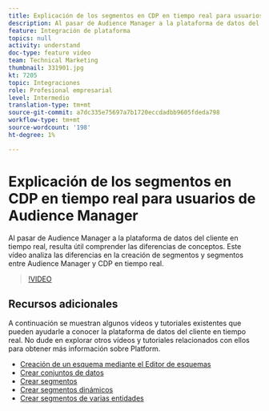 ```yaml
---
title: Explicación de los segmentos en CDP en tiempo real para usuarios de Audience Manager
description: Al pasar de Audience Manager a la plataforma de datos del cliente en tiempo real, resulta útil comprender las diferencias de conceptos. Este vídeo analiza las diferencias en la creación de segmentos y segmentos entre Audience Manager y CDP en tiempo real.
feature: Integración de plataforma
topics: null
activity: understand
doc-type: feature video
team: Technical Marketing
thumbnail: 331901.jpg
kt: 7205
topic: Integraciones
role: Profesional empresarial
level: Intermedio
translation-type: tm+mt
source-git-commit: a7dc335e75697a7b1720eccdadbb9605fdeda798
workflow-type: tm+mt
source-wordcount: '198'
ht-degree: 1%

---
```



# Explicación de los segmentos en CDP en tiempo real para usuarios de Audience Manager

Al pasar de Audience Manager a la plataforma de datos del cliente en tiempo real, resulta útil comprender las diferencias de conceptos. Este vídeo analiza las diferencias en la creación de segmentos y segmentos entre Audience Manager y CDP en tiempo real.

>[!VIDEO](https://video.tv.adobe.com/v/331901/?quality=12&learn=on)

## Recursos adicionales

A continuación se muestran algunos vídeos y tutoriales existentes que pueden ayudarle a conocer la plataforma de datos del cliente en tiempo real. No dude en explorar otros vídeos y tutoriales relacionados con ellos para obtener más información sobre Platform.

* [Creación de un esquema mediante el Editor de esquemas](https://experienceleague.adobe.com/docs/experience-platform/xdm/tutorials/create-schema-ui.html?lang=en#getting-started)
* [Crear conjuntos de datos](https://experienceleague.adobe.com/docs/platform-learn/getting-started-for-data-architects-and-data-engineers/create-datasets.html?lang=en#permissions-required)
* [Crear segmentos](https://experienceleague.adobe.com/docs/platform-learn/tutorials/segments/create-segments.html?lang=en#segments)
* [Crear segmentos dinámicos](https://experienceleague.adobe.com/docs/platform-learn/tutorials/segments/create-dynamic-segments.html?lang=en#segments)
* [Crear segmentos de varias entidades](https://experienceleague.adobe.com/docs/platform-learn/tutorials/segments/create-multi-entity-segments.html?lang=en#segments)
